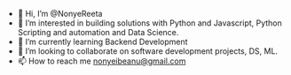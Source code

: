 - 👋 Hi, I’m @NonyeReeta
- 👀 I’m interested in building solutions with Python and Javascript, Python Scripting and automation and Data Science.
- 🌱 I’m currently learning Backend Development
- 💞️ I’m looking to collaborate on software development projects, DS, ML.
- 📫 How to reach me nonyeibeanu@gmail.com

<!---
NonyeReeta/NonyeReeta is a ✨ special ✨ repository because its `README.md` (this file) appears on your GitHub profile.
You can click the Preview link to take a look at your changes.
--->
